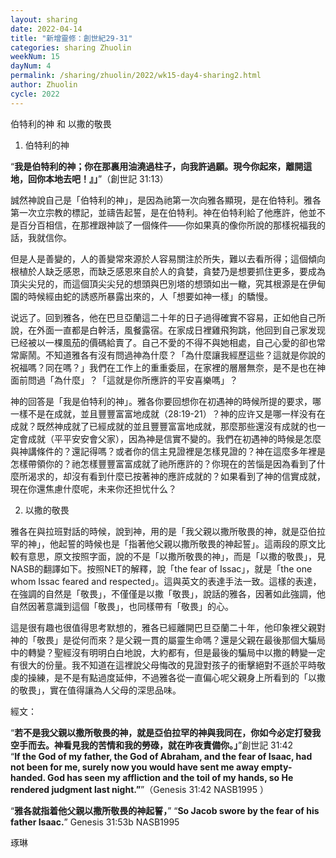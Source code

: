 ```yaml
---
layout: sharing
date: 2022-04-14
title: "新增靈修：創世紀29-31"
categories: sharing Zhuolin
weekNum: 15
dayNum: 4
permalink: /sharing/zhuolin/2022/wk15-day4-sharing2.html
author: Zhuolin
cycle: 2022
---  
```


伯特利的神 和 以撒的敬畏

1. 伯特利的神

“**我是伯特利的神；你在那裏用油澆過柱子，向我許過願。現今你起來，離開這地，回你本地去吧！』」**”（創世記 31:13）

誠然神說自己是「伯特利的神」，是因為祂第一次向雅各顯現，是在伯特利。雅各第一次立宗教的標記，並禱告起誓，是在伯特利。神在伯特利給了他應許，他並不是百分百相信，在那裡跟神談了一個條件——你如果真的像你所說的那樣祝福我的話，我就信你。

但是人是善變的，人的善變常來源於人容易關注於所失，難以去看所得；這個傾向根植於人缺乏感恩，而缺乏感恩來自於人的貪婪，貪婪乃是想要抓住更多，要成為頂尖尖兒的，而這個頂尖尖兒的想頭與巴別塔的想頭如出一轍，究其根源是在伊甸園的時候經由蛇的誘惑所暴露出來的，人「想要如神一樣」的驕慢。

说远了。回到雅各，他在巴旦亞蘭這二十年的日子過得確實不容易，正如他自己所說，在外面一直都是白幹活，風餐露宿。在家成日裡雞飛狗跳，他回到自己家发现已经被以一棵風茄的價碼給賣了。自己不愛的不得不與她相處，自己心愛的卻也常常廝鬧。不知道雅各有沒有問過神為什麼？「為什麼讓我經歷這些？這就是你說的祝福嗎？同在嗎？」我們在工作上的重重委屈，在家裡的層層無奈，是不是也在神面前問過「為什麼」？「這就是你所應許的平安喜樂嗎」？

神的回答是「我是伯特利的神」。雅各你要回想你在初遇神的時候所提的要求，哪一樣不是在成就，並且豐豐富富地成就（28:19-21）？神的应许又是哪一样没有在成就？既然神成就了已經成就的並且豐豐富富地成就，那麼那些還沒有成就的也一定會成就（平平安安會父家），因為神是信實不變的。我們在初遇神的時候是怎麼與神講條件的？還記得嗎？或者你的信主見證裡是怎樣見證的？神在這麼多年裡是怎樣帶領你的？祂怎樣豐豐富富成就了祂所應許的？你現在的苦惱是因為看到了什麼所渴求的，却沒有看到什麼已按著神的應許成就的？如果看到了神的信實成就，現在你還焦慮什麼呢，未来你还担忧什么？

2. 以撒的敬畏 

雅各在與拉班對話的時候，說到神，用的是「我父親以撒所敬畏的神，就是亞伯拉罕的神」，他起誓的時候也是「指著他父親以撒所敬畏的神起誓」。這兩段的原文比較有意思，原文按照字面，說的不是「以撒所敬畏的神」，而是「以撒的敬畏」，見NASB的翻譯如下。按照NET的解釋，說「the fear of Issac」，就是「the one whom Issac feared and respected」。這與英文的表達手法一致。這樣的表達，在強調的自然是「敬畏」，不僅僅是以撒「敬畏」，說話的雅各，因著如此強調，他自然因著意識到這個「敬畏」，也同樣帶有「敬畏」的心。

這是很有趣也很值得思考默想的，雅各已經離開巴旦亞蘭二十年，他印象裡父親對神的「敬畏」是從何而來？是父親一貫的屬靈生命嗎？還是父親在最後那個大騙局中的轉變？聖經沒有明明白白地說，大約都有，但是最後的騙局中以撒的轉變一定有很大的份量。我不知道在這裡說父母悔改的見證對孩子的衝擊絕對不遜於平時敬虔的操練，是不是有點過度延伸，不過雅各從一直偏心呢父親身上所看到的「以撒的敬畏」，實在值得讓為人父母的深思品味。

經文：

“**若不是我父親以撒所敬畏的神，就是亞伯拉罕的神與我同在，你如今必定打發我空手而去。神看見我的苦情和我的勞碌，就在昨夜責備你。」**”創世記 31:42  
“**If the God of my father, the God of Abraham, and the fear of Isaac, had not been for me, surely now you would have sent me away empty-handed. God has seen my affliction and the toil of my hands, so He rendered judgment last night.”**”（Genesis 31:42 NASB1995 ）

“**雅各就指着他父親以撒所敬畏的神起誓，**” “**So Jacob swore by the fear of his father Isaac.**”
Genesis 31:53b NASB1995

琢琳
